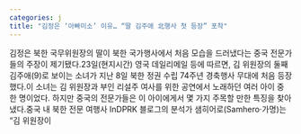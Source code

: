 ```yaml
---
categories: j
title: "김정은 ‘아빠미소’ 이유… “딸 김주애 北행사 첫 등장” 포착"
---
```

김정은 북한 국무위원장의 딸이 북한 국가행사에서 처음 모습을 드러냈다는 중국 전문가들의 주장이 제기됐다.23일(현지시간) 영국 데일리메일 등에 따르면, 김 위원장의 둘째 김주애(9)로 보이는 소녀가 지난 8일 북한 정권 수립 74주년 경축행사 무대에 처음 등장했다.이 소녀는 김 위원장과 부인 리설주 여사를 위한 공연에서 노래하던 여러 아이 중 한 명이었다. 하지만 중국의 전문가들은 이 아이에게서 몇 가지 주목할 만한 특징을 찾아냈다.중국 내 북한 전문 여행사 InDPRK 블로그의 분석가 샘히어로(Samhero·가명)는 “김 위원장이